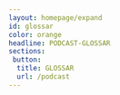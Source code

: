 ```yaml
---
layout: homepage/expand
id: glossar
color: orange
headline: PODCAST-GLOSSAR
sections:
 button:
  title: GLOSSAR
  url: /podcast
---
```

